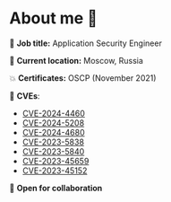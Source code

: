# About me 👋

🔎 **Job title:** Application Security Engineer

🌇 **Current location:** Moscow, Russia

💥 **Certificates:** OSCP (November 2021)

💢 **CVEs**:
- [CVE-2024-4460](https://huntr.com/bounties/a387c935-b970-44d7-bddc-71c1c90aa2de)
- [CVE-2024-5208](https://huntr.com/bounties/6c8bdfa1-ec56-4b02-bde9-cfc27470e6ca)
- [CVE-2024-4680](https://huntr.com/bounties/c88f6bd2-490d-4930-98dd-03651b20230a)
- [CVE-2023-5838](https://huntr.com/bounties/8f6feca3-386d-4897-801c-39b9e3e5eb03/)
- [CVE-2023-5840](https://huntr.com/bounties/8042d8c3-650e-4c0d-9146-d9ccf6082b30/)
- [CVE-2023-45659](https://github.com/engelsystem/engelsystem/security/advisories/GHSA-f6mm-3v2h-jm6x)
- [CVE-2023-45152](https://github.com/engelsystem/engelsystem/security/advisories/GHSA-jj9g-75wf-6ppf)

🍪 **Open for collaboration**
